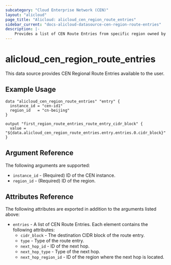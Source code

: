 ```yaml
---
subcategory: "Cloud Enterprise Network (CEN)"
layout: "alicloud"
page_title: "Alicloud: alicloud_cen_region_route_entries"
sidebar_current: "docs-alicloud-datasource-cen-region-route-entries"
description: |-
    Provides a list of CEN Route Entries from specific region owned by an Alibaba Cloud account.
---
```


# alicloud\_cen\_region\_route\_entries

This data source provides CEN Regional Route Entries available to the user.

## Example Usage

```
data "alicloud_cen_region_route_entries" "entry" {
  instance_id = "cen-id1"
  region_id   = "cn-beijing"
}

output "first_region_route_entries_route_entry_cidr_block" {
  value = "${data.alicloud_cen_region_route_entries.entry.entries.0.cidr_block}"
}
```

## Argument Reference

The following arguments are supported:

* `instance_id` - (Required) ID of the CEN instance.
* `region_id` - (Required) ID of the region.

## Attributes Reference

The following attributes are exported in addition to the arguments listed above:

* `entries` - A list of CEN Route Entries. Each element contains the following attributes:
  * `cidr_block` - The destination CIDR block of the route entry.
  * `type` - Type of the route entry.
  * `next_hop_id` - ID of the next hop.
  * `next_hop_type` - Type of the next hop.
  * `next_hop_region_id` - ID of the region where the next hop is located.
